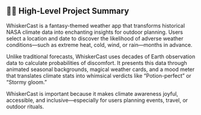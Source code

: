 ## 🧙‍♀️ High-Level Project Summary

WhiskerCast is a fantasy-themed weather app that transforms historical NASA climate data into enchanting insights for outdoor planning. Users select a location and date to discover the likelihood of adverse weather conditions—such as extreme heat, cold, wind, or rain—months in advance.

Unlike traditional forecasts, WhiskerCast uses decades of Earth observation data to calculate probabilities of discomfort. It presents this data through animated seasonal backgrounds, magical weather cards, and a mood meter that translates climate stats into whimsical verdicts like “Potion-perfect” or “Stormy gloom.”

WhiskerCast is important because it makes climate awareness joyful, accessible, and inclusive—especially for users planning events, travel, or outdoor rituals.

